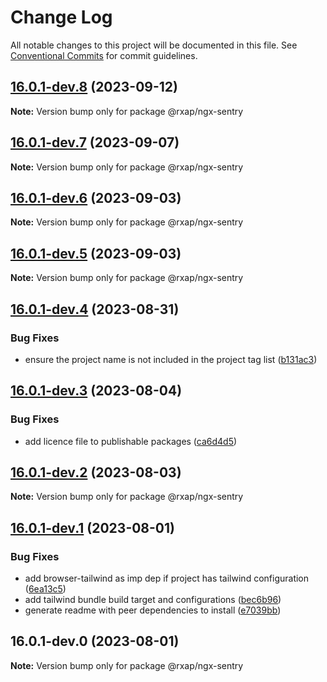 # Change Log

All notable changes to this project will be documented in this file.
See [Conventional Commits](https://conventionalcommits.org) for commit guidelines.

## [16.0.1-dev.8](https://gitlab.com/rxap/packages/compare/@rxap/ngx-sentry@16.0.1-dev.7...@rxap/ngx-sentry@16.0.1-dev.8) (2023-09-12)

**Note:** Version bump only for package @rxap/ngx-sentry

## [16.0.1-dev.7](https://gitlab.com/rxap/packages/compare/@rxap/ngx-sentry@16.0.1-dev.6...@rxap/ngx-sentry@16.0.1-dev.7) (2023-09-07)

**Note:** Version bump only for package @rxap/ngx-sentry

## [16.0.1-dev.6](https://gitlab.com/rxap/packages/compare/@rxap/ngx-sentry@16.0.1-dev.5...@rxap/ngx-sentry@16.0.1-dev.6) (2023-09-03)

**Note:** Version bump only for package @rxap/ngx-sentry

## [16.0.1-dev.5](https://gitlab.com/rxap/packages/compare/@rxap/ngx-sentry@16.0.1-dev.4...@rxap/ngx-sentry@16.0.1-dev.5) (2023-09-03)

**Note:** Version bump only for package @rxap/ngx-sentry

## [16.0.1-dev.4](https://gitlab.com/rxap/packages/compare/@rxap/ngx-sentry@16.0.1-dev.3...@rxap/ngx-sentry@16.0.1-dev.4) (2023-08-31)

### Bug Fixes

- ensure the project name is not included in the project tag list ([b131ac3](https://gitlab.com/rxap/packages/commit/b131ac3bd92b3b8799d62f15bbd30a1997d7c753))

## [16.0.1-dev.3](https://gitlab.com/rxap/packages/compare/@rxap/ngx-sentry@16.0.1-dev.2...@rxap/ngx-sentry@16.0.1-dev.3) (2023-08-04)

### Bug Fixes

- add licence file to publishable packages ([ca6d4d5](https://gitlab.com/rxap/packages/commit/ca6d4d509a743b89bad5ed7ae935d3007231705a))

## [16.0.1-dev.2](https://gitlab.com/rxap/packages/compare/@rxap/ngx-sentry@16.0.1-dev.1...@rxap/ngx-sentry@16.0.1-dev.2) (2023-08-03)

**Note:** Version bump only for package @rxap/ngx-sentry

## [16.0.1-dev.1](https://gitlab.com/rxap/packages/compare/@rxap/ngx-sentry@16.0.1-dev.0...@rxap/ngx-sentry@16.0.1-dev.1) (2023-08-01)

### Bug Fixes

- add browser-tailwind as imp dep if project has tailwind configuration ([6ea13c5](https://gitlab.com/rxap/packages/commit/6ea13c5f9b4e652436bf1da879b564d1ed7b8061))
- add tailwind bundle build target and configurations ([bec6b96](https://gitlab.com/rxap/packages/commit/bec6b96be15bbc11ad072ccefdcaf7df9e8fea52))
- generate readme with peer dependencies to install ([e7039bb](https://gitlab.com/rxap/packages/commit/e7039bb5e86ffeadfe7cc92d5fc71d32f8efb4fb))

## 16.0.1-dev.0 (2023-08-01)

**Note:** Version bump only for package @rxap/ngx-sentry
